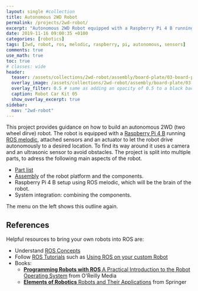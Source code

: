 ```yaml
---
layout: single #collection
title: Autonomous 2WD Robot
permalink: /projects/2wd-robot/
excerpt: "Autonomous 2WD Robot equipped with a Raspberry Pi 4 B running ROS melodic to sense and act in an environment."
date: 2019-11-16 09:00:35 +0100
categories: [robotics]
tags: [2wd, robot, ros, melodic, raspberry, pi, autonomous, sensors]
comments: true
use_math: true
toc: true
# classes: wide
header:
  teaser: /assets/collections/2wd-robot/assembly/board-plate/03-board-plate-front-left.jpg
  overlay_image: /assets/collections/2wd-robot/assembly/board-plate/03-board-plate-front-left.jpg
  overlay_filter: 0.5 # same as adding an opacity of 0.5 to a black background
  caption: Robot Car Kit 05
  show_overlay_excerpt: true
sidebar:
  nav: "2wd-robot"
---
```


This project provides guidance on how to build an autonomous 2WD (two wheel dirve) robot. 
The robot is equipped with a [Raspberry Pi 4 B](https://de.aliexpress.com/item/32858825148.html?spm=a2g0o.productlist.0.0.5d232e8bvlKM7l&algo_pvid=2c45d347-5783-49a6-a0a8-f104d0b78232&algo_expid=2c45d347-5783-49a6-a0a8-f104d0b78232-0&btsid=0100feb4-37d7-453a-8ff8-47a0e2fbdef7&ws_ab_test=searchweb0_0,searchweb201602_9,searchweb201603_52) running [ROS melodic](http://wiki.ros.org/melodic), 
attached sensors and an actuator to let the robot drive autonomously to a desired location.
To find its way around it uses a camera and an ultrasonic sensor to avoid obstacles. 
The project is split into multiple parts, to adress the following main aspects of the robot.

- [Part list](/projects/2wd-robot/components/) 
- [Assembly](/projects/2wd-robot/assembly/) of the robot platform and the components.
- Raspberry Pi 4 B setup using ROS melodic, which will be the brain of the robot.
- System integration: combining the components.

The menu on the left shows this outline again.

## References

Helpful resources to bring your own robots into ROS are:

- Understand [ROS Concepts](https://wiki.ros.org/ROS/Concepts)
- Follow [ROS Tutorials](http://wiki.ros.org/ROS/Tutorials) such as [Using ROS on your custom Robot](http://wiki.ros.org/ROS/Tutorials#Using_ROS_on_your_custom_Robot)
- Books:
  - [**Programming Robots with ROS** A Practical Introduction to the Robot Operating System](http://shop.oreilly.com/product/0636920024736.do) from O'Reilly Media
  - [**Elements of Robotics** Robots and Their Applications](https://www.springer.com/de/book/9783319625324) from Springer
